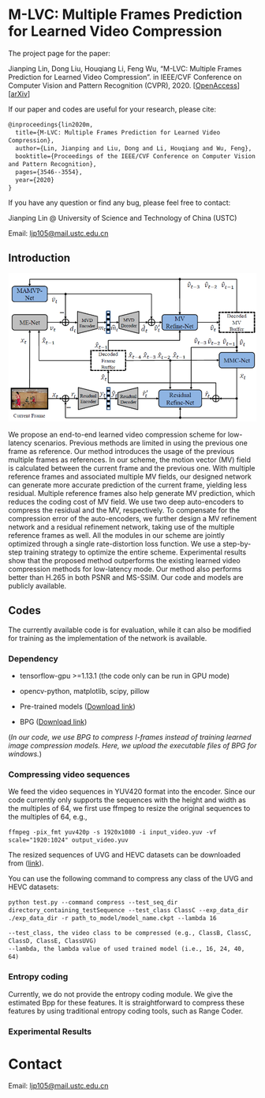 # M-LVC: Multiple Frames Prediction for Learned Video Compression

The project page for the paper:

Jianping Lin, Dong Liu, Houqiang Li, Feng Wu, “M-LVC: Multiple Frames Prediction for Learned Video Compression”. in IEEE/CVF Conference on Computer Vision and Pattern Recognition (CVPR), 2020. [[OpenAccess](https://openaccess.thecvf.com/content_CVPR_2020/html/Lin_M-LVC_Multiple_Frames_Prediction_for_Learned_Video_Compression_CVPR_2020_paper.html)][[arXiv](https://arxiv.org/abs/2004.10290)]

If our paper and codes are useful for your research, please cite:
```
@inproceedings{lin2020m,
  title={M-LVC: Multiple Frames Prediction for Learned Video Compression},
  author={Lin, Jianping and Liu, Dong and Li, Houqiang and Wu, Feng},
  booktitle={Proceedings of the IEEE/CVF Conference on Computer Vision and Pattern Recognition},
  pages={3546--3554},
  year={2020}
}
```
If you have any question or find any bug, please feel free to contact:

Jianping Lin @ University of Science and Technology of China (USTC)

Email: ljp105@mail.ustc.edu.cn

## Introduction

![ ](Figures/M-LVC.PNG)

We propose an end-to-end learned video compression scheme for low-latency scenarios. Previous methods are limited in using the previous one frame as reference. Our method introduces the usage of the previous multiple frames as references. In our scheme, the motion vector (MV) field is calculated between the current frame and the previous one. With multiple reference frames and associated multiple MV fields, our designed network can generate more accurate prediction of the current frame, yielding less residual. Multiple reference frames also help generate MV prediction, which reduces the coding cost of MV field. We use two deep auto-encoders to compress the residual and the MV, respectively. To compensate for the compression error of the auto-encoders, we further design a MV refinement network and a residual refinement network, taking use of the multiple reference frames as well. All the modules in our scheme are jointly optimized through a single rate-distortion loss function. We use a step-by-step training strategy to optimize the entire scheme. Experimental results show that the proposed method outperforms the existing learned video compression methods for low-latency mode. Our method also performs better than H.265 in both PSNR and MS-SSIM. Our code and models are publicly available.

## Codes
The currently available code is for evaluation, while it can also be modified for training as the implementation of the network is available.

### Dependency
- tensorflow-gpu >=1.13.1 (the code only can be run in GPU mode)

- opencv-python, matplotlib, scipy, pillow

- Pre-trained models ([Download link]())

- BPG ([Download link](https://bellard.org/bpg/))

(*In our code, we use BPG to compress I-frames instead of training learned image compression models. Here, we upload the executable files of BPG for windows.*)

### Compressing video sequences

We feed the video sequences in YUV420 format into the encoder. Since our code currently only supports the sequences with the height and width as the multiples of 64, we first use ffmpeg to resize the original sequences to the multiples of 64, e.g.,
```
ffmpeg -pix_fmt yuv420p -s 1920x1080 -i input_video.yuv -vf scale="1920:1024" output_video.yuv
```
The resized sequences of UVG and HEVC datasets can be downloaded from ([link]()).

You can use the following command to compress any class of the UVG and HEVC datasets:

```
python test.py --command compress --test_seq_dir directory_containing_testSequence --test_class ClassC --exp_data_dir ./exp_data_dir -r path_to_model/model_name.ckpt --lambda 16
```
```
--test_class, the video class to be compressed (e.g., ClassB, ClassC, ClassD, ClassE, ClassUVG)
--lambda, the lambda value of used trained model (i.e., 16, 24, 40, 64)
```

### Entropy coding
Currently, we do not provide the entropy coding module. We give the estimated Bpp for these features. It is straightforward to compress these features by using traditional entropy coding tools, such as Range Coder.

### Experimental Results

# Contact
Email: ljp105@mail.ustc.edu.cn
